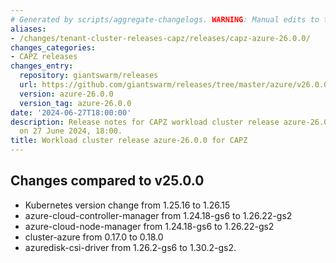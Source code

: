 ```yaml
---
# Generated by scripts/aggregate-changelogs. WARNING: Manual edits to this files will be overwritten.
aliases:
- /changes/tenant-cluster-releases-capz/releases/capz-azure-26.0.0/
changes_categories:
- CAPZ releases
changes_entry:
  repository: giantswarm/releases
  url: https://github.com/giantswarm/releases/tree/master/azure/v26.0.0
  version: azure-26.0.0
  version_tag: azure-26.0.0
date: '2024-06-27T18:00:00'
description: Release notes for CAPZ workload cluster release azure-26.0.0, published
  on 27 June 2024, 18:00.
title: Workload cluster release azure-26.0.0 for CAPZ
---
```


## Changes compared to v25.0.0

- Kubernetes version change from 1.25.16 to 1.26.15
- azure-cloud-controller-manager from 1.24.18-gs6 to 1.26.22-gs2
- azure-cloud-node-manager from 1.24.18-gs6 to 1.26.22-gs2
- cluster-azure from 0.17.0 to 0.18.0
- azuredisk-csi-driver from 1.26.2-gs6 to 1.30.2-gs2.
